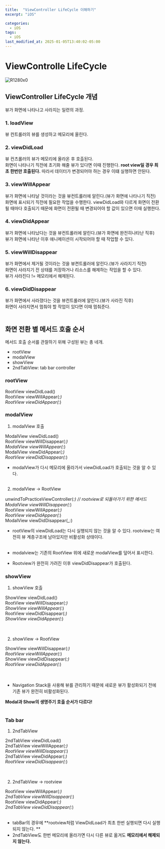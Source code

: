 ```yaml
---
title:  "ViewController LifeCycle 이해하기"
excerpt: "iOS"

categories:
  - iOS
tags:
  - iOS
last_modified_at: 2025-01-05T13:40:02-05:00
---
```


# ViewControlle LifeCycle

![R1280x0](https://github.com/user-attachments/assets/89e5ff68-6a86-48da-96fd-31e98284ce7d)

## ViewController LifeCycle 개념
뷰가 화면에 나타나고 사라지는 일련의 과정.

### 1. loadView
뷰 컨트롤러의 뷰를 생성하고 메모리에 올린다.


### 2. viewDidLoad
뷰 컨츠롤러의 뷰가 메모리에 올라온 후 호출된다.<br>
화면이 나타나기 직전에 초기화 해줄 뷰가 있다면 이때 진행한다. **root view일 경우 최초 한번만 호출된다.** 
따라서 데이터가 변경되어야 하는 경우 이떄 실행하면 안된다. 


### 3. viewWillAppear
뷰가 화면에 나타날 것이라는 것을 뷰컨트롤러에 알린다.(뷰가 화면에 나타나기 직전)<br>
화면에 표시되기 직전에 필요한 작업을 수행한다. viewDidLoad와 다르게 화면이 전환될 때마다 호출되기 때문에 화면이 전환될 때 변경되어야 할 값이 있으면 이때 실행한다.


### 4. viewDidAppear
뷰가 화면에 나타났다는 것을 뷰컨트롤러에 알린다.(뷰가 화면에 완전히나타난 직후)<br>
뷰가 화면에 나타난 이후 애니메이션이 시작되어야 할 때 작업할 수 있다.

### 5. viewWillDisappear
뷰가 화면에서 제거될 것이라는 것을 뷰켠트롤러에 알린다.(뷰가 사라지기 직전)<br>
화면이 사라지기 전 상태를 저장하거나 리소스를 해제하는 작업을 할 수 있다.<br>
뷰가 사라진다 != 메모리에서 해제된다.

### 6. viewDidDisappear
뷰가 화면에서 사라졌다는 것을 뷰컨트롤러에 알린다.(뷰가 사라진 직후)<br>
화면이 사라지면서 멈춰야 할 작업이 있다면 이때 멈춰준다.
<br><br>


## 화면 전환 별 메서드 호출 순서
메서드 호출 순서를 관찰하기 위해 구성된 뷰는 총 네개.<br>
- rootView
- modalView
- showView
- 2ndTabView: tab bar controller

### rootView 

RootView viewDidLoad()<br>
RootView viewWillAppear(_:)<br>
RootView viewDidAppear(_:)<br>

### modalView
1) modalView 호출

ModalView viewDidLoad()<br>
RootView viewWillDisappear(_:)<br>
ModalView viewWillAppear(_:)<br>
ModalView viewDidAppear(_:)<br>
RootView viewDidDisappear(_:)<br>

- modalView가 다시 메모리에 올라가서 viewDidLoad가 호출되는 것을 알 수 있다.
<br><br>

2) modalView -> RootView

unwindToPracticeViewController(_:) // rootview로 되돌아가기 위한 메서드<br>
ModalView viewWillDisappear(_:)<br>
RootView viewWillAppear(_:)<br>
RootView viewDidAppear(_:)<br>
ModalView viewDidDisappear(_:)<br>

- rootView의 viewDidLoad는 다시 실행되지 않는 것을 알 수 있다. rootview는 여전히 뷰 계층구조에 남아있지만 비활성화 상태이다.
<br><br>

- modalview는 기존의 RootView 위에 새로운 modalView를 덮어서 표시한다. 
- Rootview가 완전히 가려진 이후 viewDidDisappear가 호출된다.

### showView

1) showView 호출

ShowView viewDidLoad()<br>
RootView viewWillDisappear(_:)<br>
ShowView viewWillAppear(_:)<br>
RootView viewDidDisappear(_:)<br>
ShowView viewDidAppear(_:)<br>
<br><br>

2) showView -> RootView

ShowView viewWillDisappear(_:)<br>
RootView viewWillAppear(_:)<br>
ShowView viewDidDisappear(_:)<br>
RootView viewDidAppear(_:)<br>
<br><br>

- Navigation Stack을 사용해 뷰를 관리하기 때문에 새로운 뷰가 활성화되기 전에 기존 뷰가 완전히 비활성화된다.

**Modal과 Show의 생명주기 호출 순서가 다르다!**
<br><br>

### Tab bar

1) 2ndTabView

2ndTabView viewDidLoad()<br>
2ndTabView viewWillAppear(_:)<br>
RootView viewWillDisappear(_:)<br>
2ndTabView viewDidAppear(_:)<br>
RootView viewDidDisappear(_:)<br>
<br><br>

2) 2ndTabView -> rootview

RootView viewWillAppear(_:)<br>
2ndTabView viewWillDisappear(_:)<br>
RootView viewDidAppear(_:)<br>
2ndTabView viewDidDisappear(_:)<br>
<br>


- tabBar의 경우에 **rootview처럼 ViewDidLoad가 최초 한번 실행되면 다시 실행되지 않는다. **
- 2ndTabView도 한번 메모리에 올라가면 다시 다른 뷰로 옮겨도 **메모리에서 해제되지 않는다.**




